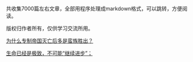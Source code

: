 
共收集7000篇左右文章，全部用程序处理成markdown格式，可以跳转，方便阅读。

版权归作者所有，仅供学习交流所用。

[为什么专制帝国灭亡后多是蛮族胜出？](2010/12/12/为什么专制帝国灭亡后多是蛮族胜出？.md)

[生命已经是极致，不可能“继续进步”；](2017/1/28/生命已经是极致，不可能“继续进步”；.md)
